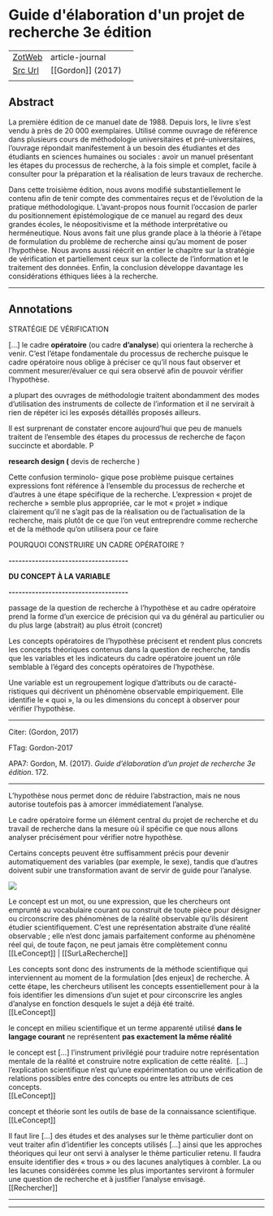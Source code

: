 
# Guide d'élaboration d'un projet de recherche 3e édition



|       |       |       |
|  ---  |  ---  |  ---  |
|   [ZotWeb](http://zotero.org/users/180474/items/H2D9DIK8)    | article-journal      |       |
|   [Src Url](undefined)    |  [[Gordon]] (2017)     |       |
|       |       |       |


## Abstract

La première édition de ce manuel date de 1988. Depuis lors, le livre s’est vendu à près de 20 000 exemplaires. Utilisé comme ouvrage de référence dans plusieurs cours de méthodologie universitaires et pré-universitaires, l’ouvrage répondait manifestement à un besoin des étudiantes et des étudiants en sciences humaines ou sociales : avoir un manuel présentant les étapes du processus de recherche, à la fois simple et complet, facile à consulter pour la préparation et la réalisation de leurs travaux de recherche.

Dans cette troisième édition, nous avons modifié substantiellement le contenu afin de tenir compte des commentaires reçus et de l’évolution de la pratique méthodologique. L’avant-propos nous fournit l’occasion de parler du positionnement épistémologique de ce manuel au regard des deux grandes écoles, le néopositivisme et la méthode interprétative ou herméneutique. Nous avons fait une plus grande place à la théorie à l’étape de formulation du problème de recherche ainsi qu’au moment de poser l’hypothèse. Nous avons aussi réécrit en entier le chapitre sur la stratégie de vérification et partiellement ceux sur la collecte de l’information et le traitement des données. Enfin, la conclusion développe davantage les considérations éthiques liées à la recherche.

----

## Annotations

STRATÉGIE DE VÉRIFICATION



 [...] le cadre **opératoire** (ou cadre **d’analyse**) qui orientera la recherche à venir. C’est l’étape fondamentale du processus de recherche puisque le cadre opératoire nous oblige à préciser ce qu’il nous faut observer et comment mesurer/évaluer ce qui sera observé afin de pouvoir vérifier l’hypothèse.



a plupart des ouvrages de méthodologie traitent abondamment des modes d’utilisation des instruments de collecte de l’information et il ne servirait à rien de répéter ici les exposés détaillés proposés ailleurs.



Il est surprenant de constater encore aujourd’hui que peu de manuels traitent de l’ensemble des étapes du processus de recherche de façon succincte et abordable. P



**research design (** devis de recherche )



Cette confusion terminolo- gique pose problème puisque certaines expressions font référence à l’ensemble du processus de recherche et d’autres à une étape spécifique de la recherche. L’expression « projet de recherche » semble plus appropriée, car le mot « projet » indique clairement qu’il ne s’agit pas de la réalisation ou de l’actualisation de la recherche, mais plutôt de ce que l’on veut entreprendre comme recherche et de la méthode qu’on utilisera pour ce faire



POURQUOI CONSTRUIRE UN CADRE OPÉRATOIRE ?



**------------------------------------**

**DU CONCEPT À LA VARIABLE**

**------------------------------------**



passage de la question de recherche à l’hypothèse et au cadre opératoire prend la forme d’un exercice de précision qui va du général au particulier ou du plus large (abstrait) au plus étroit (concret)



Les concepts opératoires de l’hypothèse précisent et rendent plus concrets les concepts théoriques contenus dans la question de recherche, tandis que les variables et les indicateurs du cadre opératoire jouent un rôle semblable à l’égard des concepts opératoires de l’hypothèse.



Une variable est un regroupement logique d’attributs ou de caracté- ristiques qui décrivent un phénomène observable empiriquement. Elle identifie le « quoi », la ou les dimensions du concept à observer pour vérifier l’hypothèse.



--------------------------------------------------

Citer: (Gordon, 2017)

FTag: Gordon-2017

APA7: Gordon, M. (2017). _Guide d’élaboration d’un projet de recherche 3e édition_. 172.

-----------------------------------------------------------



L’hypothèse nous permet donc de réduire l’abstraction, mais ne nous autorise toutefois pas à amorcer immédiatement l’analyse.



Le cadre opératoire forme un élément central du projet de recherche et du travail de recherche dans la mesure où il spécifie ce que nous allons analyser précisément pour vérifier notre hypothèse.



Certains concepts peuvent être suffisamment précis pour devenir automatiquement des variables (par exemple, le sexe), tandis que d’autres doivent subir une transformation avant de servir de guide pour l’analyse.





![](12F6DtVQUXdqRemaR4P1.png)



Le concept est un mot, ou une expression, que les chercheurs ont emprunté au vocabulaire courant ou construit de toute pièce pour désigner ou circonscrire des phénomènes de la réalité observable qu’ils désirent étudier scientifiquement. C’est une représentation abstraite d’une réalité observable ; elle n’est donc jamais parfaitement conforme au phénomène réel qui, de toute façon, ne peut jamais être complètement connu  
[[LeConcept]] | [[SurLaRecherche]] 





Les concepts sont donc des instruments de la méthode scientifique qui interviennent au moment de la formulation [des enjeux] de recherche. À cette étape, les chercheurs utilisent les concepts essentiellement pour à la fois identifier les dimensions d’un sujet et pour circonscrire les angles d’analyse en fonction desquels le sujet a déjà été traité.  
[[LeConcept]] 





le concept en milieu scientifique et un terme apparenté utilisé **dans le langage courant** ne représentent **pas exactement la même réalité**



le concept est [...] l’instrument privilégié pour traduire notre représentation mentale de la réalité et construire notre explication de cette réalité.  [...] l’explication scientifique n’est qu’une expérimentation ou une vérification de relations possibles entre des concepts ou entre les attributs de ces concepts.  
[[LeConcept]] 





concept et théorie sont les outils de base de la connaissance scientifique.  
[[LeConcept]] 





Il faut lire [...] des études et des analyses sur le thème particulier dont on veut traiter afin d’identifier les concepts utilisés [...] ainsi que les approches théoriques qui leur ont servi à analyser le thème particulier retenu. Il faudra ensuite identifier des « trous » ou des lacunes analytiques à combler. La ou les lacunes considérées comme les plus importantes serviront à formuler une question de recherche et à justifier l’analyse envisagé.  
[[Rechercher]] 








----

----

